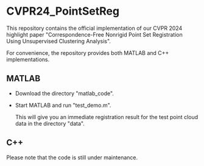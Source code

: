# CVPR24_PointSetReg
This repository contains the official implementation of our CVPR 2024 highlight paper "Correspondence-Free Nonrigid Point Set Registration Using Unsupervised Clustering Analysis". 

For convenience, the repository provides both MATLAB and C++ implementations. 

## MATLAB 
- Download the directory "matlab_code".
- Start MATLAB and run "test_demo.m".
  
  This will give you an immediate registration result for the test point cloud data in the directory "data". 

  


## C++

Please note that the code is still under maintenance.  


